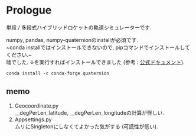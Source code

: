 # Prologue

単段 / 多段式ハイブリッドロケットの軌道シミュレーターです.

numpy, pandas, numpy-quaternionのinstallが必須です.  
~conda installではインストールできないので, pipコマンドでインストールしてください.~  
嘘でした. ↓を実行すればインストールできました (参考 : [公式ドキュメント](https://quaternion.readthedocs.io/en/latest/)).
```
conda install -c conda-forge quaternion
```

## memo

1. Geocoordinate.py  
    __degPerLen_latitude, __degPerLen_longitudeの計算が怪しい.
2. Appsettings.py  
    ムリにSingletonにしなくてよかった気がする (可読性が低い). 
